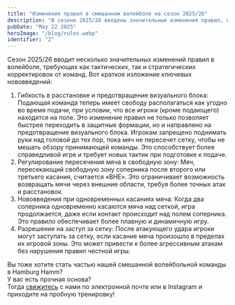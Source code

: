```yaml
---
title: "Изменения правил в смешанном волейболе на сезон 2025/26"
description: "В сезоне 2025/26 введены значительные изменения правил, направленные на предотвращение визуального блока и повышение справедливости."
pubDate: "May 22 2025"
heroImage: "/blog/rules.webp"
identifier: "2"
---
```


Сезон 2025/26 вводит несколько значительных изменений правил в волейболе, требующих как тактических, так и стратегических корректировок от команд. Вот краткое изложение ключевых нововведений:

1. Гибкость в расстановке и предотвращение визуального блока: Подающая команда теперь имеет свободу располагаться как угодно во время подачи, при условии, что все игроки (кроме подающего) находятся на поле. Это изменение правил не только позволяет быстрее переходить в защитные формации, но и направлено на предотвращение визуального блока. Игрокам запрещено поднимать руки над головой до тех пор, пока мяч не пересечет сетку, чтобы не мешать обзору принимающей команды. Это способствует более справедливой игре и требует новых тактик при подготовке к подаче.
2. Регулирование пересечения мяча в свободную зону: Мяч, пересекающий свободную зону соперника после второго или третьего касания, считается «ВНЕ». Это ограничивает возможность возвращать мячи через внешние области, требуя более точных атак и расстановок.
3. Нововведения при одновременных касаниях мяча: Когда два соперника одновременно касаются мяча над сеткой, игра продолжается, даже если контакт происходит над полем соперника. Это правило обеспечивает более плавную и динамичную игру.
4. Разрешение на заступ за сетку: После атакующего удара игроки могут заступать за сетку, если касание мяча произошло в пределах их игровой зоны. Это может привести к более агрессивным атакам без нарушения правил честной игры.

Вы тоже хотите стать частью нашей смешанной волейбольной команды в Hamburg Hamm?  
У вас есть прочная основа?  
Тогда [свяжитесь](/ru/contact/) с нами по электронной почте или в Instagram и приходите на пробную тренировку!
